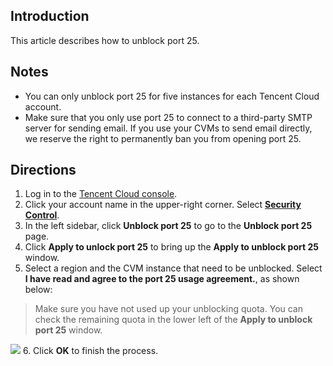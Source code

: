 ## Introduction
This article describes how to unblock port 25.

## Notes

- You can only unblock port 25 for five instances for each Tencent Cloud account.
- Make sure that you only use port 25 to connect to a third-party SMTP server for sending email. If you use your CVMs to send email directly, we reserve the right to permanently ban you from opening port 25.

## Directions

1. Log in to the [Tencent Cloud console](https://console.cloud.tencent.com).
2. Click your account name in the upper-right corner. Select **[Security Control](https://console.cloud.tencent.com/secctrl)**.
3. In the left sidebar, click **Unblock port 25** to go to the **Unblock port 25** page.
4. Click **Apply to unlock port 25** to bring up the **Apply to unblock port 25** window.
5. Select a region and the CVM instance that need to be unblocked. Select **I have read and agree to the port 25 usage agreement.**, as shown below:
> Make sure you have not used up your unblocking quota. You can check the remaining quota in the lower left of the **Apply to unblock port 25** window.
>
![](https://main.qcloudimg.com/raw/eec9391157f84c4631a1d59f2cfffacf.png)
6. Click **OK** to finish the process.

